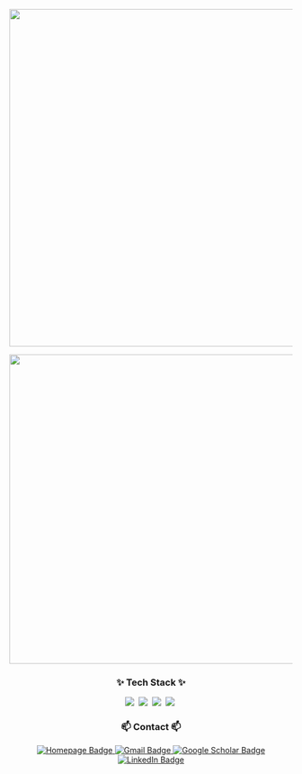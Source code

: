 <p align="center">
  <a href="https://www.yongchae.com" target="_blank">
    <img src="https://capsule-render.vercel.app/api?type=waving&color=auto&height=200&section=header&text=Yong+Chae+Kim&fontSize=60" width="600" />
  </a>
</p>

<!-- 🧑‍💻 깃허브 프로필 카드 -->
<p align="center">
  <img src="http://github-profile-summary-cards.vercel.app/api/cards/profile-details?username=97yong&theme=aura_dark" width="550" />
</p>
<!-- 📊 깃허브 활동 통계 카드 -->
<p align="center">
<!--   <img src="http://github-profile-summary-cards.vercel.app/api/cards/stats?username=97yong&theme=aura_dark" width="345"/> -->
<!--   <img src="http://github-profile-summary-cards.vercel.app/api/cards/most-commit-language?username=97yong&theme=aura_dark"  width="345" /> -->
</p>

<h3 align="center">✨ Tech Stack ✨</h3>

<div align="center">
  <img src="https://img.shields.io/badge/python-3670A0?style=for-the-badge&logo=python&logoColor=ffdd54" />&nbsp;
  <img src="https://img.shields.io/badge/pytorch-ee4c2c?style=for-the-badge&logo=pytorch&logoColor=white" />&nbsp;
  <img src="https://img.shields.io/badge/tensorflow-ff6f00?style=for-the-badge&logo=tensorflow&logoColor=white" />&nbsp;
  <img src="https://img.shields.io/badge/scikit--learn-F7931E?style=for-the-badge&logo=scikitlearn&logoColor=white" />&nbsp;
</div>

<!-- Contact -->
<h3 align="center">📫 Contact 📫</h3>
<p align="center">
  <!-- Homepage -->
  <a href="https://www.yongchae.com" target="_blank">
    <img src="https://img.shields.io/badge/Homepage-000000?style=for-the-badge&logo=googlechrome&logoColor=white" alt="Homepage Badge"/>
  </a>

  <!-- Gmail -->
  <a href="mailto:313nara@snu.ac.kr">
    <img src="https://img.shields.io/badge/Gmail-D14836?style=for-the-badge&logo=Gmail&logoColor=white" alt="Gmail Badge"/>
  </a>

  <!-- Google Scholar -->
  <a href="https://scholar.google.com/citations?user=qex9tLkAAAAJ&hl=ko" target="_blank">
    <img src="https://img.shields.io/badge/Google%20Scholar-3366CC?style=for-the-badge&logo=Google-scholar&logoColor=white" alt="Google Scholar Badge"/>
  </a>

  <!-- LinkedIn -->
  <a href="https://www.linkedin.com/in/yong-chae-kim-89720b229" target="_blank">
    <img src="https://img.shields.io/badge/LinkedIn-0A66C2?style=for-the-badge&logo=Linkedin&logoColor=white" alt="LinkedIn Badge"/>
  </a>
</p>

